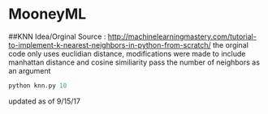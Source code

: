 # MooneyML

##KNN 
Idea/Orginal Source : http://machinelearningmastery.com/tutorial-to-implement-k-nearest-neighbors-in-python-from-scratch/
the orginal code only uses euclidian distance, modifications were made to include manhattan distance and cosine similiarity
pass the number of neighbors as an argument
```python
python knn.py 10
```
updated as of 9/15/17

